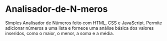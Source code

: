 # Analisador-de-N-meros
Simples Analisador de Números feito com HTML, CSS e JavaScript. Permite adicionar números a uma lista e fornece uma análise básica dos valores inseridos, como o maior, o menor, a soma e a média.
